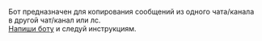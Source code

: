 Бот предназначен для копирования сообщений из одного чата/канала  
в другой чат/канал или лс.  
[Напиши боту](https://t.me/lltal_translator_bot) и следуй инструкциям.